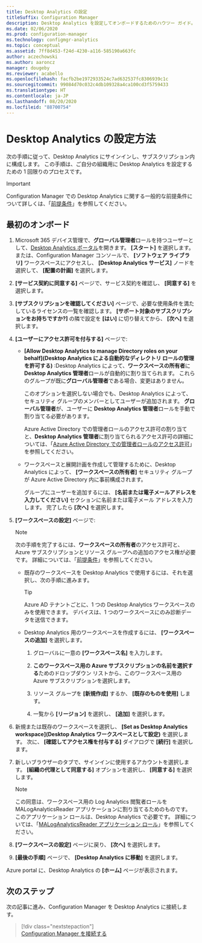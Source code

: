 ```yaml
---
title: Desktop Analytics の設定
titleSuffix: Configuration Manager
description: Desktop Analytics を設定してオンボードするためのハウツー ガイド。
ms.date: 02/06/2020
ms.prod: configuration-manager
ms.technology: configmgr-analytics
ms.topic: conceptual
ms.assetid: 7ff8d453-f24d-4230-a116-585190a663fc
author: aczechowski
ms.author: aaroncz
manager: dougeby
ms.reviewer: acabello
ms.openlocfilehash: facfb2be1972933524c7ad632537fc8306939c1c
ms.sourcegitcommit: 99084d70c032c4db109328a4ca100cd3f5759433
ms.translationtype: HT
ms.contentlocale: ja-JP
ms.lasthandoff: 08/20/2020
ms.locfileid: "88700754"
---
```

# <a name="how-to-set-up-desktop-analytics"></a>Desktop Analytics の設定方法

次の手順に従って、Desktop Analytics にサインインし、サブスクリプション内に構成します。 この手順は、ご自分の組織用に Desktop Analytics を設定するための 1 回限りのプロセスです。  

> [!Important]  
> Configuration Manager での Desktop Analytics に関する一般的な前提条件について詳しくは、「[前提条件](overview.md#prerequisites)」を参照してください。  

## <a name="initial-onboarding"></a>最初のオンボード

1. Microsoft 365 デバイス管理で、**グローバル管理者**ロールを持つユーザーとして、[Desktop Analytics ポータル](https://aka.ms/desktopanalytics)を開きます。 **[スタート]** を選択します。 または、Configuration Manager コンソールで、 **[ソフトウェア ライブラリ]** ワークスペースにアクセスし、 **[Desktop Analytics サービス]** ノードを選択して、 **[配置の計画]** を選択します。

2. **[サービス契約に同意する]** ページで、サービス契約を確認し、 **[同意する]** を選択します。  

3. **[サブスクリプションを確認してください]** ページで、必要な使用条件を満たしているライセンスの一覧を確認します。 **[サポート対象のサブスクリプションをお持ちですか?]** の隣で設定を **[はい]** に切り替えてから、 **[次へ]** を選択します。  

4. **[ユーザーにアクセス許可を付与する]** ページで:

    - **[Allow Desktop Analytics to manage Directory roles on your behalf]\(Desktop Analytics による自動的なディレクトリ ロールの管理を許可する\)** :Desktop Analytics によって、**ワークスペースの所有者**に **Desktop Analytics 管理者**ロールが自動的に割り当てられます。 これらのグループが既に**グローバル管理者**である場合、変更はありません。

        このオプションを選択しない場合でも、Desktop Analytics によって、セキュリティ グループのメンバーとしてユーザーが追加されます。 **グローバル管理者**が、ユーザーに **Desktop Analytics 管理者**ロールを手動で割り当てる必要があります。

        Azure Active Directory での管理者ロールのアクセス許可の割り当てと、**Desktop Analytics 管理者**に割り当てられるアクセス許可の詳細については、「[Azure Active Directory での管理者ロールのアクセス許可](/azure/active-directory/users-groups-roles/directory-assign-admin-roles)」を参照してください。  

    - ワークスペースと展開計画を作成して管理するために、Desktop Analytics によって、 **[ワークスペースの所有者]** セキュリティ グループが Azure Active Directory 内に事前構成されます。

        グループにユーザーを追加するには、 **[名前または電子メールアドレスを入力してください]** セクションに名前または電子メール アドレスを入力します。 完了したら **[次へ]** を選択します。

5. **[ワークスペースの設定]** ページで:  

    > [!NOTE]  
    > 次の手順を完了するには、**ワークスペースの所有者**のアクセス許可と、Azure サブスクリプションとリソース グループへの追加のアクセス権が必要です。 詳細については、「[前提条件](overview.md#prerequisites)」を参照してください。  

    - 既存のワークスペースを Desktop Analytics で使用するには、それを選択し、次の手順に進みます。  

        > [!TIP]  
        > Azure AD テナントごとに、1 つの Desktop Analytics ワークスペースのみを使用できます。 デバイスは、1 つのワークスペースにのみ診断データを送信できます。  

    - Desktop Analytics 用のワークスペースを作成するには、 **[ワークスペースの追加]** を選択します。  

        1. グローバルに一意の **[ワークスペース名]** を入力します。

        2. **このワークスペース用の Azure サブスクリプションの名前を選択する**ためのドロップダウン リストから、このワークスペース用の Azure サブスクリプションを選択します。  

        3. リソース グループを **[新規作成]** するか、 **[既存のものを使用]** します。

        4. 一覧から **[リージョン]** を選択し、 **[追加]** を選択します。  

6. 新規または既存のワークスペースを選択し、 **[Set as Desktop Analytics workspace]\(Desktop Analytics ワークスペースとして設定\)** を選択します。  次に、 **[確認してアクセス権を付与する]** ダイアログで **[続行]** を選択します。  

7. 新しいブラウザーのタブで、サインインに使用するアカウントを選択します。 **[組織の代理として同意する]** オプションを選択し、 **[同意する]** を選択します。  

    > [!Note]  
    > この同意は、ワークスペース用の Log Analytics 閲覧者ロールを MALogAnalyticsReader アプリケーションに割り当てるためのものです。 このアプリケーション ロールは、Desktop Analytics で必要です。 詳細については、「[MALogAnalyticsReader アプリケーション ロール](troubleshooting.md#bkmk_MALogAnalyticsReader)」を参照してください。  

8. **[ワークスペースの設定]** ページに戻り、 **[次へ]** を選択します。  

9. **[最後の手順]** ページで、 **[Desktop Analytics に移動]** を選択します。

Azure portal に、Desktop Analytics の **[ホーム]** ページが表示されます。

## <a name="next-steps"></a>次のステップ

次の記事に進み、Configuration Manager を Desktop Analytics に接続します。
> [!div class="nextstepaction"]  
> [Configuration Manager を接続する](connect-configmgr.md)